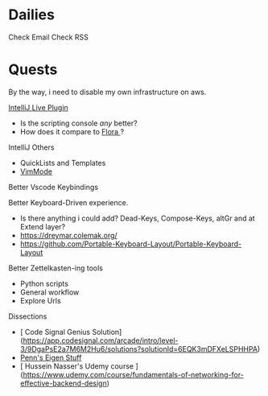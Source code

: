 # Dailies
Check Email
Check RSS


# Quests 

By the way, i need to disable my own infrastructure on aws.

[IntelliJ Live Plugin ](https://github.com/dkandalov/live-plugin)
* Is the scripting console *any* better? 
* How does it compare to [ Flora ]( https://plugins.jetbrains.com/plugin/17669-flora-beta-/)?


IntelliJ Others
* QuickLists and Templates
* [VimMode](  https://danidiaz.medium.com/configuring-ideavimrc-de16a4da0715
)

Better Vscode Keybindings


Better Keyboard-Driven experience. 
* Is there anything i could add? Dead-Keys, Compose-Keys, altGr and at Extend layer?
* https://dreymar.colemak.org/    
* https://github.com/Portable-Keyboard-Layout/Portable-Keyboard-Layout
  

Better Zettelkasten-ing tools
* Python scripts
* General workflow
* Explore Urls

Dissections
    
* [ Code Signal Genius Solution] (https://app.codesignal.com/arcade/intro/level-3/9DgaPsE2a7M6M2Hu6/solutions?solutionId=6EQK3mDFXeLSPHHPA)
* [ Penn's Eigen Stuff ]( https://www.youtube.com/watch?v=Iz7PSlTpjyI
)
* [ Hussein Nasser's Udemy course ] (https://www.udemy.com/course/fundamentals-of-networking-for-effective-backend-design)

